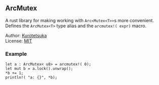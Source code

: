 ## ArcMutex
A rust library for making working with `Arc<Mutex<T>>`s more convenient.  
Defines the `ArcMutex<T>` type alias and the `arcmutex!( expr)` macro.

Author: [Kurotetsuka](https://github.com/kurotetsuka)  
License: [MIT](
	https://github.com/kurotetsuka/hyphaelia/blob/master/legal/mit.md)

### Example
```
let a : ArcMutex< u8> = arcmutex!( 0);
let mut b = a.lock().unwrap();
*b += 1;
println!( "a: {}", *b);
```

